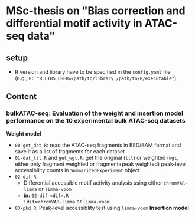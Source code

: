 # MSc-thesis on "Bias correction and differential motif activity in ATAC-seq data"

## setup
- R version and library have to be specified in the `config.yaml` file  
  (e.g., `R: "R_LIBS_USER=/path/to/library /path/to/R/executable"`)

## Content 
### bulkATAC-seq: Evaluation of the weight and insertion model performance on the 10 experimental bulk ATAC-seq datasets
**Weight model**
- `00-get_dat.R`: read the ATAC-seq fragments in BED/BAM format and save it as a list of fragments for each dataset
- `01-dat_ttl.R` and `get_wgt.R`: get the original (`ttl`) or weighted (`wgt`, either only fragment weighted or fragment+peak weighted) peak-level accessibility counts in `SummarizedExperiment` object
- `02-dif.R`:
  - Differential accessible motif activity analysis using either `chromVAR-limma` or `limma-voom` 
  - **in:** `02-dif-<dif>.R`<br>: `dif`=`chromVAR-limma` or `limma-voom`
- `03-pkd.R`: Peak-level accessiblity test using `limma-voom`
**Insertion model**
  
